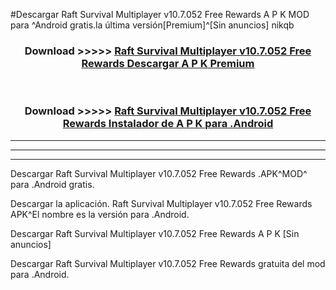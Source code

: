#Descargar Raft Survival Multiplayer v10.7.052 Free Rewards  A P K MOD para ^Android gratis.la última versión[Premium]^[Sin anuncios] nikqb



<div align="center">
<h3>Download >>>>> <a href="https://es-web.web.app/?es= Raft Survival Multiplayer v10.7.052 Free Rewards ">Raft Survival Multiplayer v10.7.052 Free Rewards  Descargar A P K Premium</a></h3><br>

<h3>Download >>>>> <a href="https://es-web.web.app/?es= Raft Survival Multiplayer v10.7.052 Free Rewards ">Raft Survival Multiplayer v10.7.052 Free Rewards  Instalador de A P K para .Android</a></h3>
</div>


----------------------------------------------------------

----------------------------------------------------------

----------------------------------------------------------

Descargar Raft Survival Multiplayer v10.7.052 Free Rewards  .APK^MOD^ para .Android gratis.

Descargar la aplicación. Raft Survival Multiplayer v10.7.052 Free Rewards  APK^El nombre es la versión para .Android.

Descargar Raft Survival Multiplayer v10.7.052 Free Rewards  A P K [Sin anuncios]

Descargar Raft Survival Multiplayer v10.7.052 Free Rewards  gratuita del mod para .Android.